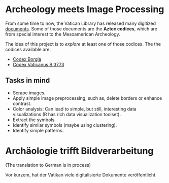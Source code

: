 # Archeology meets Image Processing

From some time to now, the Vatican Library has released many digitized
[documents](https://digi.vatlib.it/). Some of those documents are the __Aztec
codices__, which are from special interest to the Mesoamerican Archeology.

The idea of this project is to _explore_ at least one of those codices. The
the codices available are:

- [Codex Borgia](https://digi.vatlib.it/view/MSS_Borg.mess.1)
- [Codex Vaticanus B 3773](https://digi.vatlib.it/view/MSS_Vat.lat.3773)

## Tasks in mind

- Scrape images.
- Apply simple image preprocessing, such as, delete borders or enhance contrast.
- Color analysis: Can lead to simple, but still, interesting data visualizations (R has rich data visualization toolset).
- Extract the symbols.
- Identify similar symbols (maybe using clustering).
- Identify simple patterns.

# Archäologie trifft Bildverarbeitung 

(The translation to German is in process)

Vor kurzem, hat der Vatikan viele digitalisierte Dokumente veröffentlicht.
